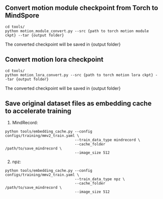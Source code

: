 ## Convert motion module checkpoint from Torch to MindSpore

```
cd tools/
python motion_module_convert.py --src {path to torch motion module ckpt} --tar {output folder}
```

The converted checkpoint will be saved in {output folder}


## Convert motion lora checkpoint

```
cd tools/
python motion_lora_convert.py --src {path to torch motion lora ckpt} --tar {output folder}
```

The converted checkpoint will be saved in {output folder}

## Save original dataset files as embedding cache to accelerate training

1. MindRecord:
```
python tools/embedding_cache.py --config configs/training/mmv2_train.yaml \
                                --train_data_type mindrecord \
                                --cache_folder /path/to/save_mindrecord \
                                --image_size 512
```

2. npz:
```
python tools/embedding_cache.py --config configs/training/mmv2_train.yaml \
                                --train_data_type npz \
                                --cache_folder /path/to/save_mindrecord \
                                --image_size 512
```
